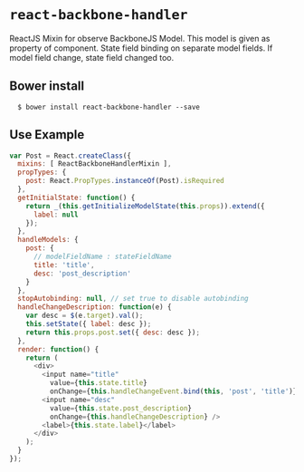 # `react-backbone-handler`

ReactJS Mixin for observe BackboneJS Model. This model is given as property of component.
State field binding on separate model fields. If model field change, state field changed too.

## Bower install

```
  $ bower install react-backbone-handler --save
```

## Use Example

```js
var Post = React.createClass({
  mixins: [ ReactBackboneHandlerMixin ],
  propTypes: {
    post: React.PropTypes.instanceOf(Post).isRequired
  },
  getInitialState: function() {
    return _(this.getInitializeModelState(this.props)).extend({
      label: null
    });
  },
  handleModels: {
    post: {
      // modelFieldName : stateFieldName
      title: 'title',
      desc: 'post_description'
    }
  },
  stopAutobinding: null, // set true to disable autobinding
  handleChangeDescription: function(e) {
    var desc = $(e.target).val();
    this.setState({ label: desc });
    return this.props.post.set({ desc: desc });
  },
  render: function() {
    return (
      <div>
        <input name="title" 
          value={this.state.title} 
          onChange={this.handleChangeEvent.bind(this, 'post', 'title')} />
        <input name="desc" 
          value={this.state.post_description} 
          onChange={this.handleChangeDescription} />
        <label>{this.state.label}</label>
      </div>
    );
  }
});
```